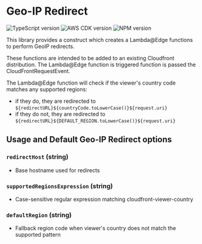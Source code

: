 # Geo-IP Redirect 

![TypeScript version](https://img.shields.io/github/package-json/dependency-version/aligent/cdk-constructs/dev/typescript?filename=packages/geoip-redirect/package.json&color=red) ![AWS CDK version](https://img.shields.io/github/package-json/dependency-version/aligent/cdk-constructs/dev/aws-cdk?filename=packages/geoip-redirect/package.json) ![NPM version](https://img.shields.io/npm/v/%40aligent%2Fcdk-geoip-redirect?color=green)

This library provides a construct which creates a Lambda@Edge functions to perform GeoIP redirects.

These functions are intended to be added to an existing Cloudfront distribution. The Lambda@Edge function is triggered function is passed the CloudFrontRequestEvent.

The Lambda@Edge function will check if the viewer's country code matches any supported regions:
- if they do, they are redirected to `${redirectURL}${countryCode.toLowerCase()}${request.uri}`
- if they do not, they are redirected to `${redirectURL}${DEFAULT_REGION.toLowerCase()}${request.uri}`

## Usage and Default Geo-IP Redirect options
### `redirectHost` (string)
- Base hostname used for redirects

### `supportedRegionsExpression` (string)
- Case-sensitive regular expression matching cloudfront-viewer-country

### `defaultRegion` (string)
- Fallback region code when viewer's country does not match the supported pattern

